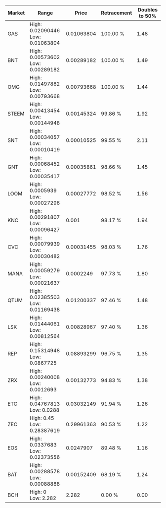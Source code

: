 | Market | Range | Price| Retracement | Doubles to 50% |
| --- | --- | --- | --- | --- |
| GAS | High: 0.02090446<br />Low: 0.01063804 | 0.01063804 | 100.00 % | 1.48 |
| BNT | High: 0.00573602<br />Low: 0.00289182 | 0.00289182 | 100.00 % | 1.49 |
| OMG | High: 0.01497882<br />Low: 0.00793668 | 0.00793668 | 100.00 % | 1.44 |
| STEEM | High: 0.00413454<br />Low: 0.00144948 | 0.00145324 | 99.86 % | 1.92 |
| SNT | High: 0.00034057<br />Low: 0.00010419 | 0.00010525 | 99.55 % | 2.11 |
| GNT | High: 0.00068452<br />Low: 0.00035417 | 0.00035861 | 98.66 % | 1.45 |
| LOOM | High: 0.0005939<br />Low: 0.00027296 | 0.00027772 | 98.52 % | 1.56 |
| KNC | High: 0.00291807<br />Low: 0.00096427 | 0.001 | 98.17 % | 1.94 |
| CVC | High: 0.00079939<br />Low: 0.00030482 | 0.00031455 | 98.03 % | 1.76 |
| MANA | High: 0.00059279<br />Low: 0.00021637 | 0.0002249 | 97.73 % | 1.80 |
| QTUM | High: 0.02385503<br />Low: 0.01169438 | 0.01200337 | 97.46 % | 1.48 |
| LSK | High: 0.01444061<br />Low: 0.00812564 | 0.00828967 | 97.40 % | 1.36 |
| REP | High: 0.15314948<br />Low: 0.0867725 | 0.08893299 | 96.75 % | 1.35 |
| ZRX | High: 0.00240008<br />Low: 0.0012693 | 0.00132773 | 94.83 % | 1.38 |
| ETC | High: 0.04767813<br />Low: 0.0288 | 0.03032149 | 91.94 % | 1.26 |
| ZEC | High: 0.45<br />Low: 0.28387619 | 0.29961363 | 90.53 % | 1.22 |
| EOS | High: 0.0337683<br />Low: 0.02373556 | 0.0247907 | 89.48 % | 1.16 |
| BAT | High: 0.00288578<br />Low: 0.00088888 | 0.00152409 | 68.19 % | 1.24 |
| BCH | High: 0<br />Low: 2.282 | 2.282 | 0.00 % | 0.00 |
